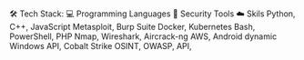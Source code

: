🛠 Tech Stack:
💻 Programming Languages	🔧 Security Tools	☁️ Skils
Python, C++, JavaScript	Metasploit, Burp Suite	Docker, Kubernetes
Bash, PowerShell, PHP	Nmap, Wireshark, Aircrack-ng	AWS, Android dynamic
Windows API,	Cobalt Strike	OSINT, OWASP, API,
